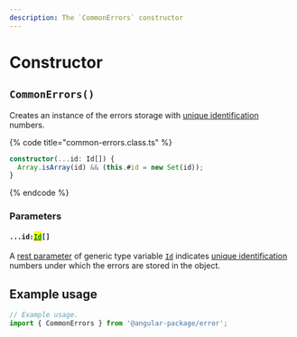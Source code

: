 ```yaml
---
description: The `CommonErrors` constructor
---
```


# Constructor

## `CommonErrors()`

Creates an instance of the errors storage with [unique identification](../getting-started/basic-concepts.md#unique-identification) numbers.

{% code title="common-errors.class.ts" %}
```typescript
constructor(...id: Id[]) {
  Array.isArray(id) && (this.#id = new Set(id));
}
```
{% endcode %}

### Parameters

#### `...id:`[<mark style="color:green;">`Id`</mark>](generic-type-variables.md#commonerrors-less-than-id-greater-than)`[]`

A [rest parameter](https://developer.mozilla.org/en-US/docs/Web/JavaScript/Reference/Functions/rest\_parameters) of generic type variable [`Id`](generic-type-variables.md#wrap-opening) indicates [unique identification](../getting-started/basic-concepts.md#unique-identification) numbers under which the errors are stored in the object.

## Example usage

```typescript
// Example usage.
import { CommonErrors } from '@angular-package/error';


```
